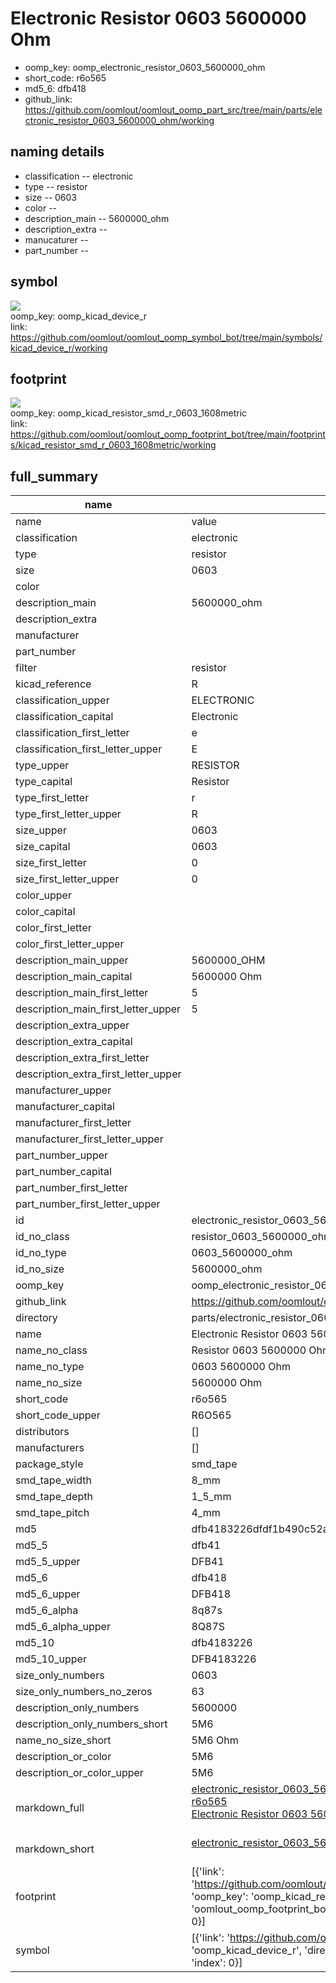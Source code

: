 # Electronic Resistor 0603 5600000 Ohm

  
* oomp_key: oomp_electronic_resistor_0603_5600000_ohm 
* short_code: r6o565
* md5_6: dfb418  
* github_link: https://github.com/oomlout/oomlout_oomp_part_src/tree/main/parts/electronic_resistor_0603_5600000_ohm/working  
## naming details
* classification -- electronic
* type -- resistor
* size -- 0603
* color -- 
* description_main -- 5600000_ohm
* description_extra -- 
* manucaturer -- 
* part_number -- 



## symbol

![](symbol/{index}/working/working_600.png)  
oomp_key: oomp_kicad_device_r  
link: https://github.com/oomlout/oomlout_oomp_symbol_bot/tree/main/symbols/kicad_device_r/working  

## footprint

![](footprint/{index}/working/working_600.png)  
oomp_key: oomp_kicad_resistor_smd_r_0603_1608metric  
link: https://github.com/oomlout/oomlout_oomp_footprint_bot/tree/main/footprints/kicad_resistor_smd_r_0603_1608metric/working  

## full_summary
| name | value | 
| --- | --- | 
| name | value | 
| classification | electronic | 
| type | resistor | 
| size | 0603 | 
| color |  | 
| description_main | 5600000_ohm | 
| description_extra |  | 
| manufacturer |  | 
| part_number |  | 
| filter | resistor | 
| kicad_reference | R | 
| classification_upper | ELECTRONIC | 
| classification_capital | Electronic | 
| classification_first_letter | e | 
| classification_first_letter_upper | E | 
| type_upper | RESISTOR | 
| type_capital | Resistor | 
| type_first_letter | r | 
| type_first_letter_upper | R | 
| size_upper | 0603 | 
| size_capital | 0603 | 
| size_first_letter | 0 | 
| size_first_letter_upper | 0 | 
| color_upper |  | 
| color_capital |  | 
| color_first_letter |  | 
| color_first_letter_upper |  | 
| description_main_upper | 5600000_OHM | 
| description_main_capital | 5600000 Ohm | 
| description_main_first_letter | 5 | 
| description_main_first_letter_upper | 5 | 
| description_extra_upper |  | 
| description_extra_capital |  | 
| description_extra_first_letter |  | 
| description_extra_first_letter_upper |  | 
| manufacturer_upper |  | 
| manufacturer_capital |  | 
| manufacturer_first_letter |  | 
| manufacturer_first_letter_upper |  | 
| part_number_upper |  | 
| part_number_capital |  | 
| part_number_first_letter |  | 
| part_number_first_letter_upper |  | 
| id | electronic_resistor_0603_5600000_ohm | 
| id_no_class | resistor_0603_5600000_ohm | 
| id_no_type | 0603_5600000_ohm | 
| id_no_size | 5600000_ohm | 
| oomp_key | oomp_electronic_resistor_0603_5600000_ohm | 
| github_link | https://github.com/oomlout/oomlout_oomp_part_src/tree/main/parts/electronic_resistor_0603_5600000_ohm/working | 
| directory | parts/electronic_resistor_0603_5600000_ohm | 
| name | Electronic Resistor 0603 5600000 Ohm | 
| name_no_class | Resistor 0603 5600000 Ohm | 
| name_no_type | 0603 5600000 Ohm | 
| name_no_size | 5600000 Ohm | 
| short_code | r6o565 | 
| short_code_upper | R6O565 | 
| distributors | [] | 
| manufacturers | [] | 
| package_style | smd_tape | 
| smd_tape_width | 8_mm | 
| smd_tape_depth | 1_5_mm | 
| smd_tape_pitch | 4_mm | 
| md5 | dfb4183226dfdf1b490c52a38f6230d3 | 
| md5_5 | dfb41 | 
| md5_5_upper | DFB41 | 
| md5_6 | dfb418 | 
| md5_6_upper | DFB418 | 
| md5_6_alpha | 8q87s | 
| md5_6_alpha_upper | 8Q87S | 
| md5_10 | dfb4183226 | 
| md5_10_upper | DFB4183226 | 
| size_only_numbers | 0603 | 
| size_only_numbers_no_zeros | 63 | 
| description_only_numbers | 5600000 | 
| description_only_numbers_short | 5M6 | 
| name_no_size_short | 5M6 Ohm | 
| description_or_color | 5M6 | 
| description_or_color_upper | 5M6 | 
| markdown_full | [electronic_resistor_0603_5600000_ohm](https://github.com/oomlout/oomlout_oomp_part_src/tree/main/parts/electronic_resistor_0603_5600000_ohm/working)<br>[r6o565](https://github.com/oomlout/oomlout_oomp_part_src/tree/main/parts/electronic_resistor_0603_5600000_ohm/working)<br>[Electronic Resistor 0603 5600000 Ohm](https://github.com/oomlout/oomlout_oomp_part_src/tree/main/parts/electronic_resistor_0603_5600000_ohm/working)<br><br> | 
| markdown_short | [electronic_resistor_0603_5600000_ohm](https://github.com/oomlout/oomlout_oomp_part_src/tree/main/parts/electronic_resistor_0603_5600000_ohm/working)<br><br> | 
| footprint | [{'link': 'https://github.com/oomlout/oomlout_oomp_footprint_bot/tree/main/foootprntss/kicad_resistor_smd_r_0603_1608metric', 'oomp_key': 'oomp_kicad_resistor_smd_r_0603_1608metric', 'directory': 'oomlout_oomp_footprint_bot/footprints/kicad_resistor_smd_r_0603_1608metric//working/working.kicad_mod', 'index': 0}] | 
| symbol | [{'link': 'https://github.com/oomlout/oomlout_oomp_symbol_bot/tree/main/symbols/kicad_device_r', 'oomp_key': 'oomp_kicad_device_r', 'directory': 'oomlout_oomp_symbol_bot/symbols/kicad_device_r//working/working.kicad_sym', 'index': 0}] | 
